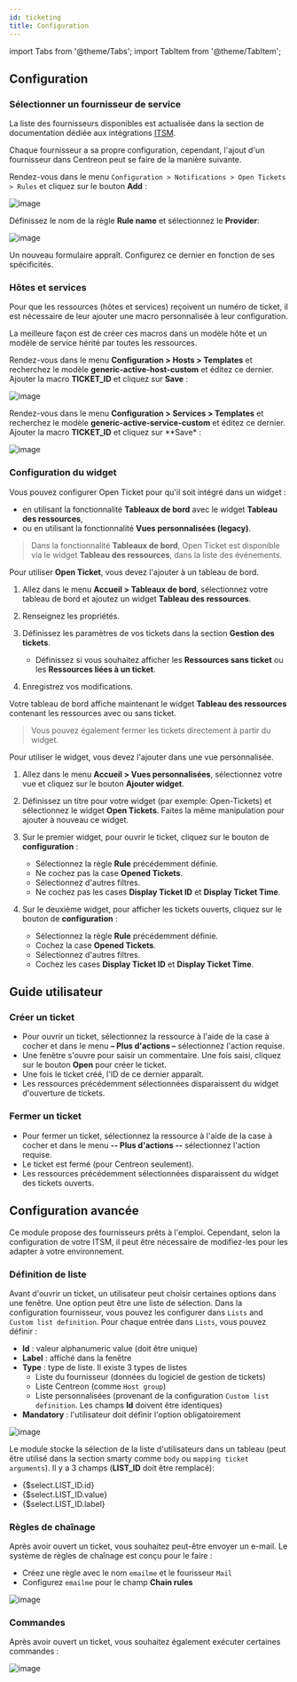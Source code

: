 ```yaml
---
id: ticketing
title: Configuration
---
```

import Tabs from '@theme/Tabs';
import TabItem from '@theme/TabItem';

## Configuration


### Sélectionner un fournisseur de service

La liste des fournisseurs disponibles est actualisée dans la section de documentation
dédiée aux intégrations [ITSM](../integrations/itsm/itsm-overview.md).

Chaque fournisseur a sa propre configuration, cependant, l'ajout d'un
fournisseur dans Centreon peut se faire de la manière suivante.

Rendez-vous dans le menu
`Configuration > Notifications > Open Tickets > Rules` et cliquez sur le
bouton **Add** :

![image](../assets/alerts/open_tickets_add_provider_01.png)

Définissez le nom de la règle **Rule name** et sélectionnez le **Provider**:

![image](../assets/alerts/open_tickets_add_provider_02.png)

Un nouveau formulaire appraît. Configurez ce dernier en fonction de ses
spécificités.

### Hôtes et services

Pour que les ressources (hôtes et services) reçoivent un numéro de
ticket, il est nécessaire de leur ajouter une macro personnalisée à leur
configuration.

La meilleure façon est de créer ces macros dans un modèle hôte et un
modèle de service hérité par toutes les ressources.

Rendez-vous dans le menu **Configuration > Hosts > Templates** et
recherchez le modèle **generic-active-host-custom** et éditez ce
dernier. Ajouter la macro **TICKET\_ID** et cliquez sur **Save** :

![image](../assets/alerts/open_tickets_macro.png)

Rendez-vous dans le menu **Configuration > Services > Templates** et
recherchez le modèle **generic-active-service-custom** et éditez ce
dernier. Ajouter la macro **TICKET\_ID** et cliquez sur \*\*Save\* :

![image](../assets/alerts/open_tickets_macro.png)

### Configuration du widget

Vous pouvez configurer Open Ticket pour qu'il soit intégré dans un widget :
- en utilisant la fonctionnalité **Tableaux de bord** avec le widget **Tableau des ressources**,
- ou en utilisant la fonctionnalité **Vues personnalisées (legacy)**.

<Tabs groupId="sync">
<TabItem value="Tableaux de bord" label="Tableaux de bord">

> Dans la fonctionnalité **Tableaux de bord**, Open Ticket est disponible via le widget **Tableau des ressources**, dans la liste des événements.

Pour utiliser **Open Ticket**, vous devez l'ajouter à un tableau de bord.

1. Allez dans le menu **Accueil > Tableaux de bord**, sélectionnez votre tableau de bord et ajoutez un widget **Tableau des ressources**.

2. Renseignez les propriétés.

3. Définissez les paramètres de vos tickets dans la section **Gestion des tickets**.
   - Définissez si vous souhaitez afficher les **Ressources sans ticket** ou les **Ressources liées à un ticket**.

4. Enregistrez vos modifications.

Votre tableau de bord affiche maintenant le widget **Tableau des ressources** contenant les ressources avec ou sans ticket.

> Vous pouvez également fermer les tickets directement à partir du widget.

</TabItem>
<TabItem value="Vues personnalisées (legacy)" label="Vues personnalisées (legacy)">

Pour utiliser le widget, vous devez l'ajouter dans une vue personnalisée. 

1. Allez dans le menu **Accueil > Vues personnalisées**, sélectionnez votre vue et cliquez sur le bouton **Ajouter widget**.

2. Définissez un titre pour votre widget (par exemple: Open-Tickets) et
sélectionnez le widget **Open Tickets**. Faites la même manipulation
pour ajouter à nouveau ce widget.

3. Sur le premier widget, pour ouvrir le ticket, cliquez sur le bouton de
**configuration** :
   - Sélectionnez la règle **Rule** précédemment définie.
   - Ne cochez pas la case **Opened Tickets**.
   - Sélectionnez d'autres filtres.
   -  Ne cochez pas les cases **Display Ticket ID** et **Display Ticket Time**.

4. Sur le deuxième widget, pour afficher les tickets ouverts, cliquez sur le bouton de **configuration** :
   - Sélectionnez la règle **Rule** précédemment définie.
   - Cochez la case **Opened Tickets**.
   - Sélectionnez d'autres filtres.
   - Cochez les cases **Display Ticket ID** et **Display Ticket Time**.

</TabItem>
</Tabs>

## Guide utilisateur

### Créer un ticket

- Pour ouvrir un ticket, sélectionnez la ressource à l'aide de la case à
cocher et dans le menu **– Plus d'actions –** sélectionnez l'action
requise.
- Une fenêtre s'ouvre pour saisir un commentaire. Une fois saisi, cliquez sur
le bouton **Open** pour créer le ticket.
- Une fois le ticket créé, l'ID de ce dernier apparaît.
- Les ressources précédemment sélectionnées disparaissent du widget
d'ouverture de tickets.

### Fermer un ticket

- Pour fermer un ticket, sélectionnez la ressource à l'aide de la case à
cocher et dans le menu **-- Plus d'actions --** sélectionnez l'action requise.
- Le ticket est fermé (pour Centreon seulement).
- Les ressources précédemment sélectionnées disparaissent du widget des
tickets ouverts.

## Configuration avancée

Ce module propose des fournisseurs prêts à l'emploi. Cependant, selon la
configuration de votre ITSM, il peut être nécessaire de modifiez-les
pour les adapter à votre environnement.

### Définition de liste

Avant d'ouvrir un ticket, un utilisateur peut choisir certaines options
dans une fenêtre. Une option peut être une liste de sélection. Dans la
configuration fournisseur, vous pouvez les configurer dans `Lists` and
`Custom list definition`. Pour chaque entrée dans `Lists`, vous pouvez
définir :

-   **Id** : valeur alphanumeric value (doit être unique)
-   **Label** : affiché dans la fenêtre
-   **Type** : type de liste. Il existe 3 types de listes
    -   Liste du fournisseur (données du logiciel de gestion de tickets)
    -   Liste Centreon (comme `Host group`)
    -   Liste personnalisées (provenant de la configuration
        `Custom list definition`. Les champs **Id** doivent être
        identiques)
-   **Mandatory** : l'utilisateur doit définir l'option obligatoirement

![image](../assets/alerts/open_ticket_advanced_list_01.png)

Le module stocke la sélection de la liste d'utilisateurs dans un tableau
(peut être utilisé dans la section smarty comme `body` ou
`mapping ticket arguments`). Il y a 3 champs (**LIST\_ID** doit être
remplacé):

-   {$select.LIST\_ID.id}
-   {$select.LIST\_ID.value}
-   {$select.LIST\_ID.label}

### Règles de chaînage

Après avoir ouvert un ticket, vous souhaitez peut-être envoyer un
e-mail. Le système de règles de chaînage est conçu pour le faire :

-   Créez une règle avec le nom `emailme` et le fourisseur `Mail`
-   Configurez `emailme` pour le champ **Chain rules**

![image](../assets/alerts/open_ticket_advanced_chain_01.png)

### Commandes

Après avoir ouvert un ticket, vous souhaitez également exécuter certaines
commandes :

![image](../assets/alerts/open_ticket_advanced_cmd_01.png)

